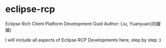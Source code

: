 # eclipse-rcp
Eclipse Rich Client Platform Development Guid 
Author: Liu, Yuanyuan(刘媛媛)

I will include all aspects of Eclipse RCP Developments here, step by step :) 
